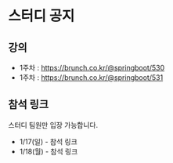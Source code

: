 # 스터디 공지



## 강의

- 1주차 : https://brunch.co.kr/@springboot/530
- 1주차 : https://brunch.co.kr/@springboot/531


## 참석 링크


스터디 팀원만 입장 가능합니다.


- 1/17(일) - 참석 링크
- 1/18(월) - 참석 링크
